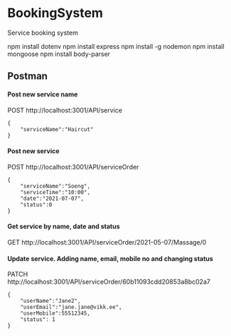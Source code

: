 # BookingSystem

Service booking system

npm install dotenv
npm install express
npm install -g nodemon
npm install mongoose
npm install body-parser

## Postman

#### Post new service name

POST http://localhost:3001/API/service

```
{
    "serviceName":"Haircut"
}
```

#### Post new service

POST http://localhost:3001/API/serviceOrder

```
{
    "serviceName":"Soeng",
    "serviceTime":"10:00",
    "date":"2021-07-07",
    "status":0
}

```

#### Get service by name, date and status

GET http://localhost:3001/API/serviceOrder/2021-05-07/Massage/0

#### Update service. Adding name, email, mobile no and changing status

PATCH http://localhost:3001/API/serviceOrder/60b11093cdd20853a8bc02a7

```
{
    "userName":"Jane2",
    "userEmail":"jane.jane@vikk.ee",
    "userMobile":55512345,
    "status": 1
}
```
